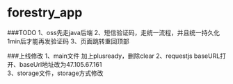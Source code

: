 # forestry_app

###TODO
1、oss先走java后端
2、短信验证码，走统一流程，并且统一持久化1min后才能再发验证码
3、页面跳转重回顶部

###上线修改
1、main文件 加上plusready，删除clear
2、requestjs baseURL打开、baseUrl地址改为47.105.67.161  
3、storage文件，storage方式修改